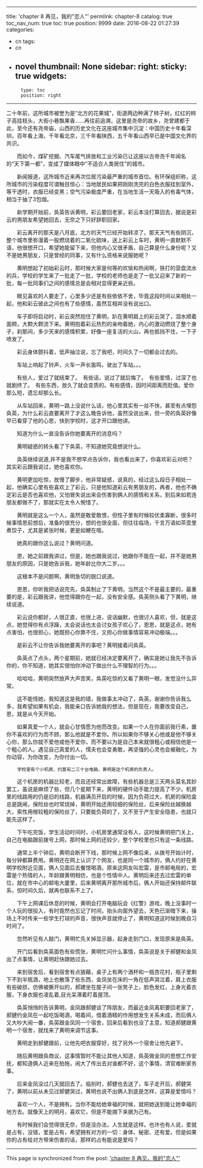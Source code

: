 
---
title: 'chapter 8 再见，我的"恋人"'
permlink: chapter-8
catalog: true
toc_nav_num: true
toc: true
position: 9999
date: 2016-08-22 01:27:39
categories:
- cn
tags:
- cn
- novel
thumbnail: None
sidebar:
    right:
        sticky: true
widgets:
    -
        type: toc
        position: right
---


二十年前，这所城市被誉为是“北方的花果城”，街道两边种满了柿子树，红红的柿子高挂枝头，大街小巷飘果香……再往前追溯，这里是尧帝的故乡，尧曾建都于此，至今还有尧帝庙，山西的历史文化在这座城市集中沉淀：中国历史十年看深圳，百年看上海，千年看北京，三千年看陕西，五千年看山西早已是中国文化界的共识。

　　而如今，煤矿挖掘、汽车尾气排放和工业污染已让这座以古帝尧千年闻名的“天下第一都”，变成了媒体眼中“不适合人类居住”的城市。

　　新闻报道，这所城市近来再次位居污染最严重的城市首位。有环保组织称，这所城市的污染程度可谓触目惊心：当地居民如果把刚刚洗完的白色衣服挂到室外，等干透时，衣服已经变黑；空气污染极度严重，在当地生活一天吸入的有毒气体，相当于抽了3包烟。

　　新学期开始前，奂英告诉黄明，彩云要回老家，彩云本没打算回去，据说是彩云的男朋友希望她回去，无奈之下只好辞职回家。

　　彩云离开的那天是八月底，北方的天气已经开始转凉了。那天天气有些阴沉，整个城市里弥漫着一股燃烧着的二氧化硫味，送上彩云上车时，黄明一直默默不语，他很想开口，希望她能留下来，但他内心又很矛盾，自己算是什么身份呢？又不是她男朋友，只是曾经的同事，又有什么资格来说服她呢？

　　黄明想起了初始彩云时，那时候大家是何等的欢愉和热闹啊，铁打的营盘流水的兵，学校的学生来了一批走了一批，学校的老师也是走了一批又迎来了新的一批，每一批同事们之间的感情总是会相对显得更亲近些。

　　眼见喜欢的人要走了，心里多少还是有些依依不舍，毕竟这段时间以来相处一起，他和彩云彼此之间也有了些感情，虽然互相并没有说出口。

　　车子即将启动时，彩云突然抱住了黄明，趴在黄明肩上的彩云哭了，泪水顺着面颊，大颗大颗流下来。黄明抱着彩云热烈的亲吻着她，内心的激动燃烧了整个身子，刹那间，多少天来的感情积累，好像一座复活的火山，再也抵挡不住，一下子喷发了。

　　彩云身体颤抖着，低声抽泣说，忘了我吧，时间久了一切都会过去的。

　　车站上响起了铃声，火车一声长笛鸣，驶出了车站。。。

　　有些人，爱过了就结束了。　有些话，说过了就后悔了。　有些爱情，过深了也就剧终了。　有些东西，放久了就会变质的。有些感情，因时间距离而贬值。爱你那么短，遗忘却那么长。

　　从车站回来，黄明一路上没说什么话，他心里其实有一丝不快，甚至有点埋怨奂英，为什么彩云直要离开了才这么晚告诉他，虽然没说出来，但一旁的奂英好像早已看穿了他的心思，快到学校时，这才开口跟他讲。

　　知道为什么一直没告诉你她要离开的消息吗？

　　黄明疑惑的转头看了下奂英，不知道她究竟想说什么。

　　奂英继续说道,并不是我不想早点告诉你，我也看出来了，你喜欢彩云对吧？其实彩云跟我说过，她也喜欢你。

　　黄明更加吃惊，放慢了脚步，他非常疑惑，说真的，经过这么段日子相处一起，他确实心里有些喜欢上了彩云，只是他知道彩云有男朋友的，再者，他也不确定彩云是否也喜欢他，又怕冒失说出来会伤害到俩人的感情和关系，到后来如若连朋友都做不了，那就实在太令人惋惜了。

　　黄明就是这么一个人，虽然是敢爱敢恨，但性子里有时候较优柔寡断，很多时候事情思前想后，准备的很充分，想的也很全面，但往往临场，千言万语如茶壶里煮饺子，尤其是紧张时候，更是如鲠在噎。

　　她真的跟你这么说过？黄明问道。

　　恩，她之前跟我讲过，但是，她也跟我说过，她跟你不能在一起，并不是她男朋友的原因，只是她告诉我，她年龄比你大二岁。。。

　　这根本不是问题啊，黄明急切的脱口说道。

　　恩恩，你听我把话说完先，奂英制止了下黄明，当然这个不是最主要的，最重要的是，彩云跟我讲，他觉得跟你在一起，没有安全感。奂英侧头看了下黄明，继续说道。

　　彩云说你都好，人很正直，也很上进，说话幽默，也很讨人喜欢，但，就是这点，她觉得你有点浮躁，太会说话也太会讨女孩子欢心了，恩恩，就是这点，她有点害怕，也很担心，她既担心你靠不住，又担心你做事情容易冲动极端。。。

　　是彩云不让你告诉我她要离开的事吧？黄明接着问奂英。

　　奂英点了点头，两个星期前，她就已经决定要离开了，确实是她让我先不告诉你的，你不知道，她其实很怕你冲动下做出什么不理智的行为。。。

　　哈哈哈，黄明突然放声大声苦笑，奂英吃惊的又看了黄明一眼，发觉没什么异常。

　　这不能怪她，我知道这是我的错，我做事太冲动了，奂英，谢谢你告诉我么多，我希望如果有机会，我能亲口告诉她我的想法，但是现在，我要改变自己，恩，就是从今天开始。

　　如果真爱一个人，就会心甘情愿为他而改变。如果一个人在你面前我行素，置你不喜欢的行为而不顾，那么他就是不爱你。所以如果你不够关心他或是他不够关心你，那么你就不爱他或他不爱你，而不要以为是自己本来就很粗心或相信他是一个粗心的人。遇见自己真爱的人，懦夫也会变勇敢，再坚强的心灵也会被融化，为你动容，为你改变，为你付出一切。


        学校里有个小机房，约莫有二三十台电脑，黄明是这个机房的负责人。

　　这个机房的机器比较老，而且还经常出故障，有些机器总是三天两头莫名其妙罢工，虽说是麻烦了些，但几个星期下来，黄明的硬件动手能力提高了不少。机房里的线路用的仍是旧的线路，机器满员开启的时候，因为负荷过大，机房的保险盒总是跳闸，保险丝也时常烧掉，黄明开始还用较细的保险丝，后来保险丝越换越大，索性用根较粗的保险丝了，只要能负荷的了，又不至于产生安全隐患，也就只能先这样了。

　　下午吃完饭，学生活动时间时，小机房里通常没有人，这时候黄明把门关上，自己在电脑跟前拨号上网，那时候上网的还较少，整个学校里也只有这一条线路。

　　通常上半个钟后，黄明会断开下线，那时候上网不像后来，从拨号开始计时，每分钟都算费用。黄明还在网上认识了个网友，也是同一个城市的，俩人约好在黄明学校附近见面，俩人见面后去餐馆喝酒，原来这网友叫宏雷，是市邮电局的，宏雷是个热情的人，年龄跟黄明相仿，也是个性情中人。黄明后来还去过宏雷的单位，就在市中心的邮电大厦里，后来黄明离开那所城市后，俩人开始还保持邮件联系，但时间久后，就再也联系不上了。

　　下午上网课后休息的时候，黄明会打开电脑玩会《红警》游戏，晚上没事时一个人玩的很投入，有时竟然也忘记了时间，抬头向窗外望去，天色已渐暗下来，操场上不时传来一些学生打球的声音，很快声音就停止了，黄明知道这时候到晚自习时间了。

　　忽然听见有人敲门，黄明忙先关掉显示器，起身走到门口，发现原来是奂英。

　　开门后看到奂英面色有些慌张，黄明忙问什么事情，奂英说是关于郝健和金凤出了点事情，让黄明赶快跟她过去。

　　来到宿舍后，看到宿舍有点狼藉，桌子上有两个酒杯和一瓶杏花村，瓶子里剩下不到半瓶酒，地上也散落了些东西，金凤坐在床的一角在低声哭泣着，肩上衣服有些破损，仿佛被撕开似的，郝建坐在屋子间一张凳子上，脸色发红，上身光着衣服，下身衣服也凌乱着,目光呆滞着盯着屋顶。

　　奂英悄悄的告诉黄明，金凤跟郝健谈了阵朋友，而最近金凤离职要回老家了，郝健约金凤在一起吃饭喝酒，喝着间，借着酒精的作用想发生关系未成，而后俩人又大吵大闹一番，奂英跟金凤同一个宿舍，回来后看到也没了主意，知道郝健跟黄明一个宿舍，就找来了黄明来调节这事。

　　黄明走到郝健跟前，让他先吧衣服穿好，找了另外一个宿舍让他先避下。

　　随后黄明跟奂商议，这事情暂时不能让其他人知道，奂英做金凤的思想工作安抚，都知道俩人近来在拍拖，闹大了传出去对谁都不好，这个事情，清官难断家务事。

　　后来金凤没过几天就回去了。临别时，郝健也去送了，车子走开后，郝健哭了，黄明以前从未见过郝健哭过，黄明也说不出俩人到底是怎样，这算是爱情吗？

　　喜欢一个人，不是拥有。当你不能给她幸福的时候，就把她送到能让她幸福的地方去。就像天上的明月，喜欢它，但是不能摘下来据为己有。

　　有时候我们会觉得很无奈，但是没办法，人生就是这样。也许也有人说，爱就是占有，没错，爱是占有，希望拥有对方的一切：身体、秘密、还有爱。但是如果你的占有给对方带来伤害的话，那样的占有能说是爱吗？

- - -

This page is synchronized from the post: ['chapter 8 再见，我的"恋人"'](https://steemit.com/@rivalhw/chapter-8)
